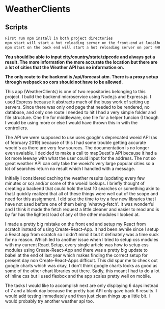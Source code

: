 # WeatherClients

## Scripts 
```sh
First run npm install in both project directories
npm start will start a hot reloading server on the front-end at localhost:8800
npm start on the back end will start a hot reloading server on port 4400

```
**You should be able to input city/country/state/zipcode and always get a result. The more information the more accurate the location but there are a lot of cities that the Weather API has no information on.**


**The only route to the backend is /api/forecast atm. There is a proxy setup through webpack so cors should not have to be allowed.**


  This app (WeatherClients) is one of two repositories belonging to this project. I build the backend microservice using Node.js and Express.js. I used Express because it abstracts much of the busy work of setting up servers. Since there was only ond page that needed to be rendered, no database, and only one route I needed to hit I had a very simple folder and file structure. One file for middleware, one file for a helper funcion (I though I would be using more or else I would have thrown this in with the controllers. 

  The API we were supposed to use uses google's deprecated woeid API (as of february 2019) because of this I had some trouble getting accurate woeid's as there are very few sources. The documentation is no longer even avaiable. I decided to make a call to mapQuest's API because it had a lot more leeway with what the user could input for the address. The not so great weather API can only take the woeid's very large popular cities so a lot of searches return no result which I handled with a message.
  
  Initially I considered caching the weather results (updating every few minutes or so) and/or some of the woeid lookups. I briefly thought of creating a backend that could hold the last 10 searches or something akin to that.I quickly realized that all of these things were well out of the scope and need for this assignment. I did take the time to try a few new libraries that I have not used before one of them being 'whatwg-fetch'. It was wonderful and I think it made the fetch request a little cleaner and easier to read and is by far has the lightest load of any of the other modules I looked at.

  I made a pretty big mistake on the front end and setup my React from scratch instead of using Create-React-App. It had been awhile since I setup a React app from scratch so I didn't mind it but it definately was a time suck for no reason. Which led to another issue when I tried to setup css modules with my current React Setup, every single article was how to setup css modules using Create-React-App and there was a pretty big update to babel at the end of last year which makes finding the correct setup for present day non Create-React-Apps difficult. This did spur me to check out google charts which was okay, I don't think google charts looks as good as some of the other chart libraries out there. Sadly, this meant I had to do a lot of inline css but I used flexbox and the app scales pretty well on mobile.

  The tasks I would like to accomplish next are only displaying 6 days instead of 7 and a blank day because the pretty bad API only gave back 6 results. I would add testing immediately and then just clean things up a little bit. I would probably try another weather api too.
